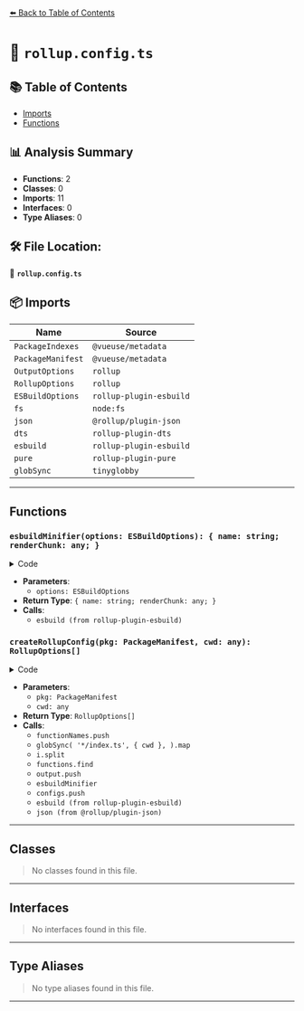 [⬅️ Back to Table of Contents](index.md)

# 📄 `rollup.config.ts`

## 📚 Table of Contents

- [Imports](#imports)
- [Functions](#functions)

## 📊 Analysis Summary

- **Functions**: 2
- **Classes**: 0
- **Imports**: 11
- **Interfaces**: 0
- **Type Aliases**: 0

## 🛠️ File Location:
📂 **`rollup.config.ts`**

## 📦 Imports

| Name | Source |
|------|--------|
| `PackageIndexes` | `@vueuse/metadata` |
| `PackageManifest` | `@vueuse/metadata` |
| `OutputOptions` | `rollup` |
| `RollupOptions` | `rollup` |
| `ESBuildOptions` | `rollup-plugin-esbuild` |
| `fs` | `node:fs` |
| `json` | `@rollup/plugin-json` |
| `dts` | `rollup-plugin-dts` |
| `esbuild` | `rollup-plugin-esbuild` |
| `pure` | `rollup-plugin-pure` |
| `globSync` | `tinyglobby` |


---

## Functions

### `esbuildMinifier(options: ESBuildOptions): { name: string; renderChunk: any; }`

<details><summary>Code</summary>

```ts
function esbuildMinifier(options: ESBuildOptions) {
  const { renderChunk } = esbuild(options)

  return {
    name: 'esbuild-minifier',
    renderChunk,
  }
}
```
</details>

- **Parameters**:
  - `options: ESBuildOptions`
- **Return Type**: `{ name: string; renderChunk: any; }`
- **Calls**:
  - `esbuild (from rollup-plugin-esbuild)`
### `createRollupConfig(pkg: PackageManifest, cwd: any): RollupOptions[]`

<details><summary>Code</summary>

```ts
export function createRollupConfig(
  pkg: PackageManifest,
  cwd = process.cwd(),
) {
  const { globals, external, submodules, iife, build, mjs, dts, target = 'es2018' } = pkg
  if (build === false)
    return []

  const iifeGlobals = {
    'vue': 'Vue',
    '@vueuse/shared': 'VueUse',
    '@vueuse/core': 'VueUse',
    ...(globals || {}),
  }

  const iifeName = 'VueUse'
  const functionNames = ['index']

  if (submodules) {
    functionNames.push(...globSync(
      '*/index.ts',
      { cwd },
    ).map(i => i.split('/')[0]))
  }

  for (const fn of functionNames) {
    const input = fn === 'index'
      ? `index.ts`
      : `${fn}/index.ts`

    const info = functions.find(i => i.name === fn)

    const output: OutputOptions[] = []

    if (mjs !== false) {
      output.push({
        file: `${fn}.mjs`,
        format: 'es',
      })
    }

    if (iife !== false) {
      output.push(
        {
          file: `${fn}.iife.js`,
          format: 'iife',
          name: iifeName,
          extend: true,
          globals: iifeGlobals,
          plugins: [],
        },
        {
          file: `${fn}.iife.min.js`,
          format: 'iife',
          name: iifeName,
          extend: true,
          globals: iifeGlobals,
          plugins: [
            esbuildMinifier({
              minify: true,
            }),
          ],
        },
      )
    }

    configs.push({
      input,
      output,
      plugins: [
        target
          ? esbuild({ target })
          : pluginEsbuild,
        json(),
        pluginPure,
      ],
      external: [
        ...externals,
        ...(external || []),
      ],
    })

    if (dts !== false) {
      configs.push({
        input,
        output: [
          { file: `${fn}.d.mts` },
        ],
        plugins: [
          pluginDts,
        ],
        external: [
          ...externals,
          ...(external || []),
        ],
      })
    }

    if (info?.component) {
      configs.push({
        input: `${fn}/component.ts`,
        output: [
          {
            file: `${fn}/component.mjs`,
            format: 'es',
          },
        ],
        plugins: [
          pluginEsbuild,
          pluginPure,
        ],
        external: [
          ...externals,
          ...(external || []),
        ],
      })

      configs.push({
        input: `${fn}/component.ts`,
        output: [
          { file: `${fn}/component.d.mts` },
        ],
        plugins: [
          pluginDts,
        ],
        external: [
          ...externals,
          ...(external || []),
        ],
      })
    }
  }

  return configs
}
```
</details>

- **Parameters**:
  - `pkg: PackageManifest`
  - `cwd: any`
- **Return Type**: `RollupOptions[]`
- **Calls**:
  - `functionNames.push`
  - `globSync(
      '*/index.ts',
      { cwd },
    ).map`
  - `i.split`
  - `functions.find`
  - `output.push`
  - `esbuildMinifier`
  - `configs.push`
  - `esbuild (from rollup-plugin-esbuild)`
  - `json (from @rollup/plugin-json)`

---

## Classes

> No classes found in this file.


---

## Interfaces

> No interfaces found in this file.


---

## Type Aliases

> No type aliases found in this file.


---